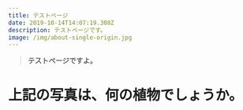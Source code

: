 ```yaml
---
title: テストページ
date: 2019-10-14T14:07:19.308Z
description: テストページです。
image: /img/about-single-origin.jpg
---
```

> **テストページですよ。**

# 上記の写真は、何の植物でしょうか。
